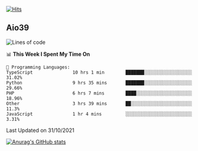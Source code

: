 [![Hits](https://hits.seeyoufarm.com/api/count/incr/badge.svg?url=https%3A%2F%2Fgithub.com%2Faio39&count_bg=%2339C5BB&title_bg=%23555555&icon=&icon_color=%23E7E7E7&title=hits&edge_flat=false)](https://hits.seeyoufarm.com)

## Aio39

<!--START_SECTION:waka-->
![Lines of code](https://img.shields.io/badge/From%20Hello%20World%20I%27ve%20Written-1.1%20million%20lines%20of%20code-blue)

📊 **This Week I Spent My Time On** 

```text
💬 Programming Languages: 
TypeScript               10 hrs 1 min        ███████░░░░░░░░░░░░░░░░░░   31.02% 
Python                   9 hrs 35 mins       ███████░░░░░░░░░░░░░░░░░░   29.66% 
PHP                      6 hrs 7 mins        ████░░░░░░░░░░░░░░░░░░░░░   18.96% 
Other                    3 hrs 39 mins       ██░░░░░░░░░░░░░░░░░░░░░░░   11.3% 
JavaScript               1 hr 4 mins         ░░░░░░░░░░░░░░░░░░░░░░░░░   3.31%

```


 Last Updated on 31/10/2021
<!--END_SECTION:waka-->
[![Anurag's GitHub stats](https://github-readme-stats.vercel.app/api?username=aio39)](https://github.com/anuraghazra/github-readme-stats)

<!--
**aio39/aio39** is a ✨ _special_ ✨ repository because its `README.md` (this file) appears on your GitHub profile.

Here are some ideas to get you started:

- 🔭 I’m currently working on ...
- 🌱 I’m currently learning ...
- 👯 I’m looking to collaborate on ...
- 🤔 I’m looking for help with ...
- 💬 Ask me about ...
- 📫 How to reach me: ...
- 😄 Pronouns: ...
- ⚡ Fun fact: ...
-->
